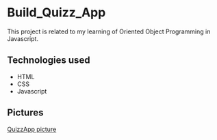 # Build_Quizz_App
This project is related to my learning of Oriented Object Programming in Javascript. 

## Technologies used

+ HTML
+ CSS
+ Javascript

## Pictures

[QuizzApp picture](/image/quizzapp.png)







